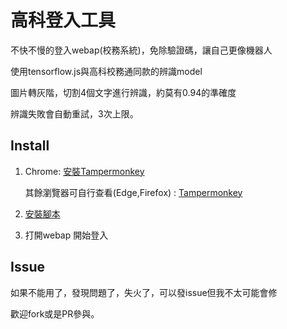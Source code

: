 # 高科登入工具

不快不慢的登入webap(校務系統)，免除驗證碼，讓自己更像機器人



使用tensorflow.js與高科校務通同款的辨識model

圖片轉灰階，切割4個文字進行辨識，約莫有0.94的準確度

辨識失敗會自動重試，3次上限。



## Install

1. Chrome: [安裝Tampermonkey ](https://chrome.google.com/webstore/detail/tampermonkey/dhdgffkkebhmkfjojejmpbldmpobfkfo)

   其餘瀏覽器可自行查看(Edge,Firefox) : [Tampermonkey](https://www.tampermonkey.net/)

2. [安裝腳本](https://greasyfork.org/zh-TW/scripts/437865-%E9%AB%98%E7%A7%91%E7%99%BB%E5%85%A5%E5%B7%A5%E5%85%B7)

3. 打開webap 開始登入



## Issue

如果不能用了，發現問題了，失火了，可以發issue但我不太可能會修

歡迎fork或是PR參與。

